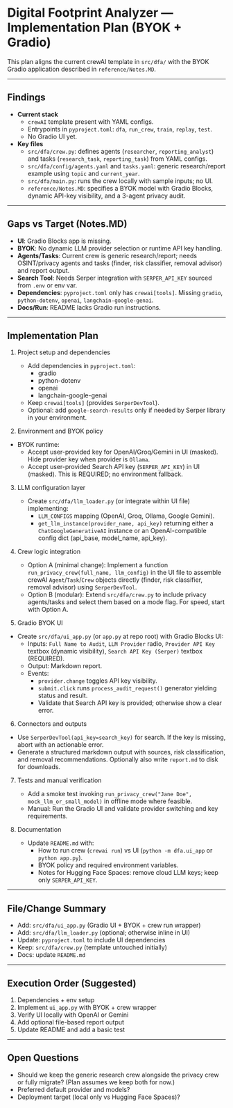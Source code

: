 # Digital Footprint Analyzer — Implementation Plan (BYOK + Gradio)

This plan aligns the current crewAI template in `src/dfa/` with the BYOK Gradio application described in `reference/Notes.MD`.

---

## Findings

- **Current stack**
  - `crewAI` template present with YAML configs.
  - Entrypoints in `pyproject.toml`: `dfa`, `run_crew`, `train`, `replay`, `test`.
  - No Gradio UI yet.
- **Key files**
  - `src/dfa/crew.py`: defines agents (`researcher`, `reporting_analyst`) and tasks (`research_task`, `reporting_task`) from YAML configs.
  - `src/dfa/config/agents.yaml` and `tasks.yaml`: generic research/report example using `topic` and `current_year`.
  - `src/dfa/main.py`: runs the crew locally with sample inputs; no UI.
  - `reference/Notes.MD`: specifies a BYOK model with Gradio Blocks, dynamic API-key visibility, and a 3-agent privacy audit.

---

## Gaps vs Target (Notes.MD)

- **UI**: Gradio Blocks app is missing.
- **BYOK**: No dynamic LLM provider selection or runtime API key handling.
- **Agents/Tasks**: Current crew is generic research/report; needs OSINT/privacy agents and tasks (finder, risk classifier, removal advisor) and report output.
- **Search Tool**: Needs Serper integration with `SERPER_API_KEY` sourced from `.env` or env var.
- **Dependencies**: `pyproject.toml` only has `crewai[tools]`. Missing `gradio`, `python-dotenv`, `openai`, `langchain-google-genai`.
- **Docs/Run**: README lacks Gradio run instructions.

---

## Implementation Plan

1. Project setup and dependencies
   - Add dependencies in `pyproject.toml`:
     - gradio
     - python-dotenv
     - openai
     - langchain-google-genai
   - Keep `crewai[tools]` (provides `SerperDevTool`).
   - Optional: add `google-search-results` only if needed by Serper library in your environment.

2. Environment and BYOK policy
  - BYOK runtime:
    - Accept user-provided key for OpenAI/Groq/Gemini in UI (masked). Hide provider key when provider is `Ollama`.
    - Accept user-provided Search API key (`SERPER_API_KEY`) in UI (masked). This is REQUIRED; no environment fallback.

3. LLM configuration layer
   - Create `src/dfa/llm_loader.py` (or integrate within UI file) implementing:
     - `LLM_CONFIGS` mapping (OpenAI, Groq, Ollama, Google Gemini).
     - `get_llm_instance(provider_name, api_key)` returning either a `ChatGoogleGenerativeAI` instance or an OpenAI-compatible config dict (api_base, model_name, api_key).

4. Crew logic integration
   - Option A (minimal change): Implement a function `run_privacy_crew(full_name, llm_config)` in the UI file to assemble crewAI `Agent`/`Task`/`Crew` objects directly (finder, risk classifier, removal advisor) using `SerperDevTool`.
   - Option B (modular): Extend `src/dfa/crew.py` to include privacy agents/tasks and select them based on a mode flag. For speed, start with Option A.

5. Gradio BYOK UI
  - Create `src/dfa/ui_app.py` (or `app.py` at repo root) with Gradio Blocks UI:
    - Inputs: `Full Name to Audit`, `LLM Provider` radio, `Provider API Key` textbox (dynamic visibility), `Search API Key (Serper)` textbox (REQUIRED).
    - Output: Markdown report.
    - Events:
      - `provider.change` toggles API key visibility.
      - `submit.click` runs `process_audit_request()` generator yielding status and result.
      - Validate that Search API key is provided; otherwise show a clear error.

6. Connectors and outputs
  - Use `SerperDevTool(api_key=search_key)` for search. If the key is missing, abort with an actionable error.
  - Generate a structured markdown output with sources, risk classification, and removal recommendations. Optionally also write `report.md` to disk for downloads.

7. Tests and manual verification
   - Add a smoke test invoking `run_privacy_crew("Jane Doe", mock_llm_or_small_model)` in offline mode where feasible.
   - Manual: Run the Gradio UI and validate provider switching and key requirements.

8. Documentation
   - Update `README.md` with:
     - How to run crew (`crewai run`) vs UI (`python -m dfa.ui_app` or `python app.py`).
     - BYOK policy and required environment variables.
     - Notes for Hugging Face Spaces: remove cloud LLM keys; keep only `SERPER_API_KEY`.

---

## File/Change Summary

- Add: `src/dfa/ui_app.py` (Gradio UI + BYOK + crew run wrapper)
- Add: `src/dfa/llm_loader.py` (optional; otherwise inline in UI)
- Update: `pyproject.toml` to include UI dependencies
- Keep: `src/dfa/crew.py` (template untouched initially)
- Docs: update `README.md`

---

## Execution Order (Suggested)

1) Dependencies + env setup
2) Implement `ui_app.py` with BYOK + crew wrapper
3) Verify UI locally with OpenAI or Gemini
4) Add optional file-based report output
5) Update README and add a basic test

---

## Open Questions

- Should we keep the generic research crew alongside the privacy crew or fully migrate? (Plan assumes we keep both for now.)
- Preferred default provider and models?
- Deployment target (local only vs Hugging Face Spaces)?
